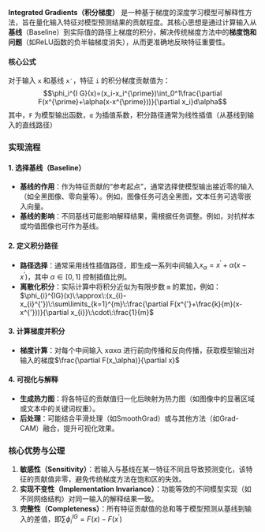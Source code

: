 **Integrated Gradients（积分梯度）** 是一种基于梯度的深度学习模型可解释性方法，旨在量化输入特征对模型预测结果的贡献程度。其核心思想是通过计算输入从**基线**（Baseline）到实际值的路径上梯度的积分，解决传统梯度方法中的**梯度饱和问题**（如ReLU函数的负半轴梯度消失），从而更准确地反映特征重要性。
#### 核心公式
对于输入 `x` 和基线 `x′`，特征 `i` 的积分梯度贡献值为：$$\phi_i^{I G}(x)=(x_i-x_i^{\prime})\int_0^1\frac{\partial F(x^{\prime}+\alpha(x-x^{\prime}))}{\partial x_i}d\alpha$$
其中，`F` 为模型输出函数，`α` 为插值系数，积分路径通常为线性插值（从基线到输入的直线路径）
### 实现流程
#### 1. **选择基线（Baseline）**
- **基线的作用**：作为特征贡献的“参考起点”，通常选择使模型输出接近零的输入（如全黑图像、零向量等）。例如，图像任务可选全黑图，文本任务可选零嵌入向量。
- **基线的影响**：不同基线可能影响解释结果，需根据任务调整。例如，对抗样本或均值图像也可作为基线。
#### 2. **定义积分路径**
- **路径选择**：通常采用线性插值路径，即生成一系列中间输入$x_{\alpha}=x^{\prime}+\alpha(x-x^{\prime})$，其中 $α∈[0,1]$ 控制插值比例。
- **离散化积分**：实际计算中将积分近似为有限步数 `m` 的累加，例如：$\phi_{i}^{IG}(x)\:\approx\:(x_{i}-x_{i}^{'})\:\sum\limits_{k=1}^{m}\:\frac{\partial F(x^{'}+\frac{k}{m}(x-x^{'}))}{\partial x_{i}}\:\cdot\:\frac{1}{m}$
#### 3. **计算梯度并积分**
- **梯度计算**：对每个中间输入 xαxα​ 进行前向传播和反向传播，获取模型输出对输入的梯度$\frac{\partial F(x_\alpha)}{\partial x}$
#### 4. **可视化与解释**
- **生成热力图**：将各特征的贡献值归一化后映射为热力图（如图像中的显著区域或文本中的关键词权重）。
- **后处理**：可能结合平滑处理（如SmoothGrad）或与其他方法（如Grad-CAM）融合，提升可视化效果。
### 核心优势与公理
1. **敏感性（Sensitivity）**：若输入与基线在某一特征不同且导致预测变化，该特征的贡献值非零，避免传统梯度方法在饱和区的失效。
2. **实现不变性（Implementation Invariance）**：功能等效的不同模型实现（如不同网络结构）对同一输入的解释结果一致。
3. **完整性（Completeness）**：所有特征贡献值的总和等于模型预测从基线到输入的差值，即$\sum\phi_i^{IG}=F(x)-F(x^{\prime})$